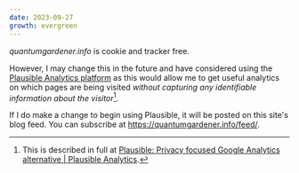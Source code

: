 ```yaml
---
date: 2023-09-27
growth: evergreen
---
```

*quantumgardener.info* is cookie and tracker free.

However, I may change this in the future and have considered using the [Plausible Analytics platform](https://plausible.io) as this would allow me to get useful analytics on which pages are being visited *without capturing any identifiable information about the visitor*[^1].

If I do make a change to begin using Plausible, it will be posted on this site's blog feed. You can subscribe at https://quantumgardener.info/feed/.

[^1]: This is described in full at [Plausible: Privacy focused Google Analytics alternative | Plausible Analytics](https://plausible.io/privacy-focused-web-analytics). 